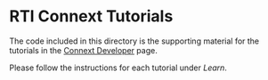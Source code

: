 # RTI Connext Tutorials

The code included in this directory is the supporting material for the tutorials
in the [Connext Developer](https://community.rti.com/static/documentation/developers/current/index.html) page.

Please follow the instructions for each tutorial under *Learn*.

